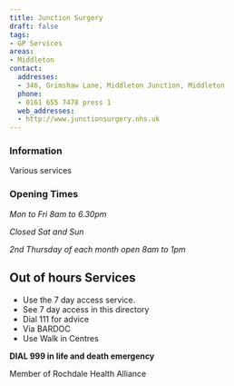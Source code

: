 ```yaml
---
title: Junction Surgery
draft: false
tags:
- GP Services
areas:
- Middleton
contact:
  addresses:
  - 346, Grimshaw Lane, Middleton Junction, Middleton
  phone:
  - 0161 655 7478 press 1
  web_addresses:
  - http://www.junctionsurgery.nhs.uk
---
```


### Information
Various services

### Opening Times
*Mon to Fri 8am to 6.30pm*

*Closed Sat and Sun*

*2nd Thursday of each month open 8am to 1pm*

## Out of hours Services
- Use the 7 day access service.
- See 7 day access in this directory
- Dial 111 for advice
- Via BARDOC
- Use Walk in Centres

**DIAL 999 in life and death emergency**

Member of Rochdale Health Alliance